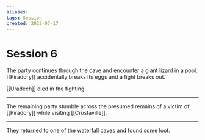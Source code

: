 ```yaml
---
aliases: 
tags: Session
created: 2022-07-17
---
```

# Session 6
The party continues through the cave and encounter a giant lizard in a pool. [[Piradory]] accidentally breaks its eggs and a fight breaks out.

[[Uradech]] died in the fighting.

---

The remaining party stumble across the presumed remains of a victim of [[Piradory]] while visiting [[Crostaville]].

---

They returned to one of the waterfall caves and found some loot.